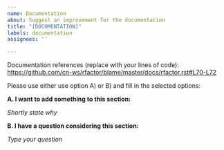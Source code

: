 ```yaml
---
name: Documentation
about: Suggest an improvement for the documentation
title: "[DOCUMENTATION]"
labels: documentation
assignees: ''

---
```

Documentation references (replace with your lines of code): https://github.com/cn-ws/rfactor/blame/master/docs/rfactor.rst#L70-L72 

Please use either use option A) or B) and fill in the selected options:

**A. I want to add something to this section:**

*Shortly state why*

**B. I have a question considering this section:**

*Type your question*

